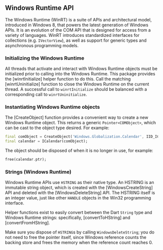 ## Windows Runtime API

The Windows Runtime (WinRT) is a suite of APIs and architectural model,
introduced in Windows 8, that powers the latest generation of Windows APIs. It
is an evolution of the COM API that is designed for access from a variety of
languages. WinRT introduces standardized interfaces for collections (e.g.
`IVectorView`), as well as support for generic types and asynchronous
programming models.

### Initializing the Windows Runtime

All threads that activate and interact with Windows Runtime objects must be
initialized prior to calling into the Windows Runtime. This package provides the
[winrtInitialize] helper function to do this. Call the matching
[winrtUninitialize] function to close the Windows Runtime on the current thread.
A successful call to `winrtInitialize` should be balanced with a corresponding
call to `winrtUninitialize`.

### Instantiating Windows Runtime objects

The [CreateObject] function provides a convenient way to create a new Windows
Runtime object. This returns a generic `Pointer<COMObject>`, which can be cast
to the object type desired. For example:

```dart
final comObject = CreateObject('Windows.Globalization.Calendar', IID_ICalendar);
final calendar = ICalendar(comObject);
```

The object should be disposed of when it is no longer in use, for example:

```dart
free(calendar.ptr);
```

### Strings (Windows Runtime)

Windows Runtime APIs use `HSTRING` as their native type. An HSTRING is an
immutable string object, which is created with the [WindowsCreateString] API
and deleted with the [WindowsDeleteString] API. The HSTRING itself is an
integer value, just like other `HANDLE` objects in the Win32 programming
interface.

Helper functions exist to easily convert between the Dart `String` type and Windows Runtime strings: specifically, [convertToHString] and [convertFromHString].

Make sure you dispose of `HSTRING`s by calling `WindowsDeleteString`; you do
not need to free the pointer itself, since Windows reference counts the
backing store and frees the memory when the reference count reaches 0.
